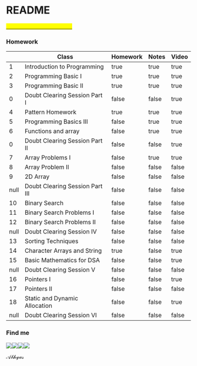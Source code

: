 # README

[<mark style="color:yellow;">Click here to visit notebook</mark>](https://abhyas-kanaujia.gitbook.io/love-babbar-dsa-unacademy-homework/)<mark style="color:yellow;"></mark>

### Homework

<table><thead><tr><th data-type="number"></th><th>Class</th><th data-type="checkbox">Homework</th><th data-type="checkbox">Notes</th><th data-type="checkbox">Video</th></tr></thead><tbody><tr><td>1</td><td>Introduction to Programming</td><td>true</td><td>true</td><td>true</td></tr><tr><td>2</td><td>Programming Basic I</td><td>true</td><td>true</td><td>true</td></tr><tr><td>3</td><td>Programming Basic II</td><td>true</td><td>true</td><td>true</td></tr><tr><td>0</td><td>Doubt Clearing Session Part I</td><td>false</td><td>false</td><td>true</td></tr><tr><td>4</td><td>Pattern Homework</td><td>true</td><td>true</td><td>true</td></tr><tr><td>5</td><td>Programming Basics III</td><td>false</td><td>true</td><td>true</td></tr><tr><td>6</td><td>Functions and array</td><td>false</td><td>true</td><td>true</td></tr><tr><td>0</td><td>Doubt Clearing Session Part II</td><td>false</td><td>false</td><td>true</td></tr><tr><td>7</td><td>Array Problems I</td><td>false</td><td>true</td><td>true</td></tr><tr><td>8</td><td>Array Problem II</td><td>false</td><td>false</td><td>false</td></tr><tr><td>9</td><td>2D Array</td><td>false</td><td>false</td><td>false</td></tr><tr><td>null</td><td>Doubt Clearing Session Part III</td><td>false</td><td>false</td><td>false</td></tr><tr><td>10</td><td>Binary Search</td><td>false</td><td>false</td><td>false</td></tr><tr><td>11</td><td>Binary Search Problems I</td><td>false</td><td>false</td><td>false</td></tr><tr><td>12</td><td>Binary Search Problems II</td><td>false</td><td>false</td><td>false</td></tr><tr><td>null</td><td>Doubt Clearing Session IV</td><td>false</td><td>false</td><td>false</td></tr><tr><td>13</td><td>Sorting Techniques </td><td>false</td><td>false</td><td>false</td></tr><tr><td>14</td><td>Character Arrays and String </td><td>true</td><td>false</td><td>true</td></tr><tr><td>15</td><td>Basic Mathematics for DSA</td><td>false</td><td>false</td><td>true</td></tr><tr><td>null</td><td>Doubt Clearing Session V</td><td>false</td><td>false</td><td>false</td></tr><tr><td>16</td><td>Pointers I</td><td>false</td><td>false</td><td>true</td></tr><tr><td>17</td><td>Pointers II</td><td>false</td><td>false</td><td>false</td></tr><tr><td>18</td><td>Static and Dynamic Allocation</td><td>false</td><td>false</td><td>true</td></tr><tr><td>null</td><td>Doubt Clearing Session VI</td><td>false</td><td>false</td><td>false</td></tr></tbody></table>

### Find me&#x20;

[![](https://img.icons8.com/color/48/000000/linkedin-circled--v3.png)](https://www.linkedin.com/in/abhyas/)[![](https://img.icons8.com/ios-filled/50/000000/github.png)](https://github.com/abhyasKanaujia/)[![](https://img.icons8.com/color/48/000000/discord-logo.png)](http://discordapp.com/users/520215009469661195)[![](https://img.icons8.com/color/48/000000/telegram-app--v1.png)](http://t.me/Abhyas29)

𝒜𝒷𝒽𝓎𝒶𝓈
